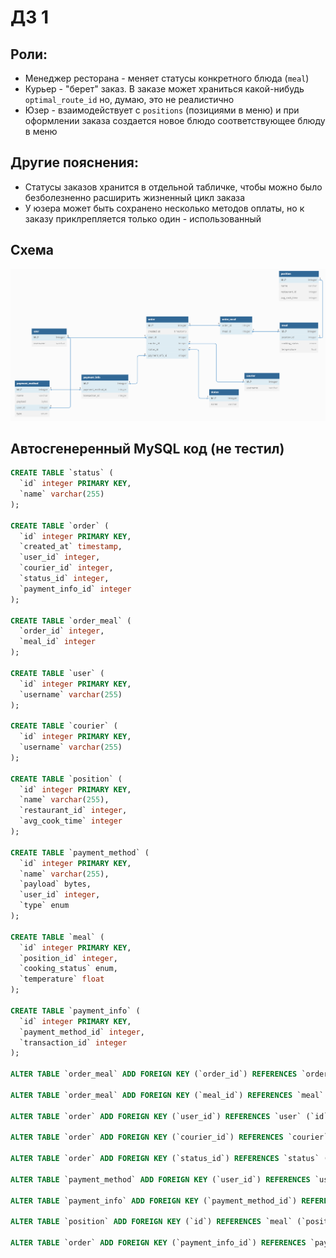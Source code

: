 # ДЗ 1
## Роли:
- Менеджер ресторана - меняет статусы конкретного блюда (`meal`)
- Курьер - "берет" заказ. В заказе может храниться какой-нибудь `optimal_route_id` но, думаю, это не реалистично
- Юзер - взаимодействует с `positions` (позициями в меню) и при оформлении заказа создается новое блюдо соответствующее блюду в меню

## Другие пояснения:
- Статусы заказов хранится в отдельной табличке, чтобы можно было безболезненно расширить жизненный цикл заказа
- У юзера может быть сохранено несколько методов оплаты, но к заказу приклрепляется только один - использованный

## Схема
![](image.png)

## Автосгенеренный MySQL код (не тестил)
```sql
CREATE TABLE `status` (
  `id` integer PRIMARY KEY,
  `name` varchar(255)
);

CREATE TABLE `order` (
  `id` integer PRIMARY KEY,
  `created_at` timestamp,
  `user_id` integer,
  `courier_id` integer,
  `status_id` integer,
  `payment_info_id` integer
);

CREATE TABLE `order_meal` (
  `order_id` integer,
  `meal_id` integer
);

CREATE TABLE `user` (
  `id` integer PRIMARY KEY,
  `username` varchar(255)
);

CREATE TABLE `courier` (
  `id` integer PRIMARY KEY,
  `username` varchar(255)
);

CREATE TABLE `position` (
  `id` integer PRIMARY KEY,
  `name` varchar(255),
  `restaurant_id` integer,
  `avg_cook_time` integer
);

CREATE TABLE `payment_method` (
  `id` integer PRIMARY KEY,
  `name` varchar(255),
  `payload` bytes,
  `user_id` integer,
  `type` enum
);

CREATE TABLE `meal` (
  `id` integer PRIMARY KEY,
  `position_id` integer,
  `cooking_status` enum,
  `temperature` float
);

CREATE TABLE `payment_info` (
  `id` integer PRIMARY KEY,
  `payment_method_id` integer,
  `transaction_id` integer
);

ALTER TABLE `order_meal` ADD FOREIGN KEY (`order_id`) REFERENCES `order` (`id`);

ALTER TABLE `order_meal` ADD FOREIGN KEY (`meal_id`) REFERENCES `meal` (`id`);

ALTER TABLE `order` ADD FOREIGN KEY (`user_id`) REFERENCES `user` (`id`);

ALTER TABLE `order` ADD FOREIGN KEY (`courier_id`) REFERENCES `courier` (`id`);

ALTER TABLE `order` ADD FOREIGN KEY (`status_id`) REFERENCES `status` (`id`);

ALTER TABLE `payment_method` ADD FOREIGN KEY (`user_id`) REFERENCES `user` (`id`);

ALTER TABLE `payment_info` ADD FOREIGN KEY (`payment_method_id`) REFERENCES `payment_method` (`id`);

ALTER TABLE `position` ADD FOREIGN KEY (`id`) REFERENCES `meal` (`position_id`);

ALTER TABLE `order` ADD FOREIGN KEY (`payment_info_id`) REFERENCES `payment_info` (`id`);

```
